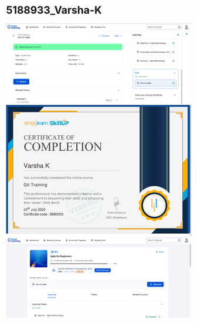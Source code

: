 # 5188933_Varsha-K
<img src="https://github.com/5188933VARSHA/5188933_Varsha-K/blob/main/SDLC/Quiz%20agile%20screenshot.png" alt="image">
<img src="GIT/5188933_Varsha K git simplilearn certificate.png"alt="image">
<img src="SDLC/course end Screenshot.png" alt="image">
